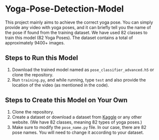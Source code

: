 # Yoga-Pose-Detection-Model

This project mainly aims to achieve the correct yoga pose. You can simply provide any video with yoga poses, and it can briefly tell you the name of the pose if found from the training dataset. We have used 82 classes to train this model (82 Yoga Poses). The dataset contains a total of approximately 9400+ images.

## Steps to Run this Model

1. Download the trained model named as `pose_classifier_advanced.h5` or clone the repository.
2. Run `training.py`, and while running, type `test` and also provide the location of the video (as mentioned in the code).

## Steps to Create this Model on Your Own

1. Clone the repository.
2. Create a dataset or download a dataset from [Kaggle](https://www.kaggle.com/) or any other website. (We have 82 classes, meaning 82 types of yoga poses.)
3. Make sure to modify the `pose_name.py` file. In our case, there are 82 pose names. You will need to change it according to your dataset.
